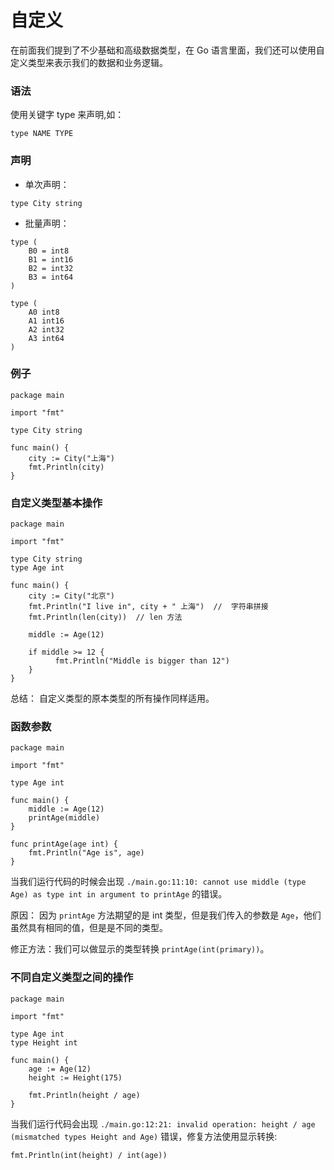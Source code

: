 # 自定义

在前面我们提到了不少基础和高级数据类型，在 Go 语言里面，我们还可以使用自定义类型来表示我们的数据和业务逻辑。

### 语法

使用关键字 type 来声明,如：

```
type NAME TYPE
```

### 声明

- 单次声明：

```
type City string
```

- 批量声明：
```
type (
  	B0 = int8
  	B1 = int16
    B2 = int32
    B3 = int64
)

type (
  	A0 int8
  	A1 int16
    A2 int32
    A3 int64
)
```

### 例子

```
package main

import "fmt"

type City string

func main() {
  	city := City("上海")
  	fmt.Println(city)
}

```

### 自定义类型基本操作

```
package main

import "fmt"

type City string
type Age int

func main() {
    city := City("北京")
    fmt.Println("I live in", city + " 上海")  //  字符串拼接
    fmt.Println(len(city))  // len 方法
    
  	middle := Age(12)
    
  	if middle >= 12 {
  		  fmt.Println("Middle is bigger than 12")
  	}
}
```

总结： 自定义类型的原本类型的所有操作同样适用。

### 函数参数

```
package main

import "fmt"

type Age int

func main() {
  	middle := Age(12)
    printAge(middle)
}

func printAge(age int) {
    fmt.Println("Age is", age)
}
```

当我们运行代码的时候会出现  `./main.go:11:10: cannot use middle (type Age) as type int in argument to printAge` 的错误。

原因： 因为 `printAge` 方法期望的是 int 类型，但是我们传入的参数是 `Age`，他们虽然具有相同的值，但是是不同的类型。

修正方法：我们可以做显示的类型转换 `printAge(int(primary))`。

### 不同自定义类型之间的操作

```
package main

import "fmt"

type Age int
type Height int

func main() {
  	age := Age(12)
    height := Height(175)
    
    fmt.Println(height / age)
}
```

当我们运行代码会出现 `./main.go:12:21: invalid operation: height / age (mismatched types Height and Age)` 错误，修复方法使用显示转换:

```
fmt.Println(int(height) / int(age))
```
